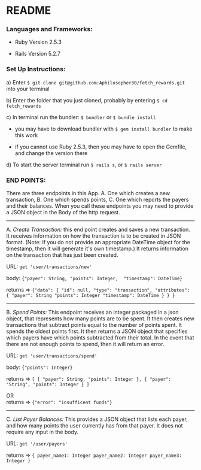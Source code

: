 # README

<h3>Languages and Frameworks:</h3>

- Ruby Version 2.5.3

- Rails Version 5.2.7


<h3>Set Up Instructions:</h3>

   a) Enter  ```$ git clone git@github.com:Aphilosopher30/fetch_rewards.git``` into your terminal 

   b) Enter the folder that you just cloned, probably by entering ```$ cd fetch_rewards```

   c) In terminal run the bundler: ```$ bundler``` or ```$ bundle install```
   
   - you may have to download bundler with ```$ gem install bundler``` to make this work 
   
   - if you cannot use Ruby 2.5.3, then you may have to open the Gemfile, and change the version there 

   d) To start the server terminal run ```$ rails s```, or ```$ rails server```



<h3>END POINTS: </h3>

There are three endpoints in this App. A. One which creates a new transaction, B. One which spends points, C. One which reports the payers and their balances. When you call these endpoints you may need to provide a JSON object in the Body of the http request.

------

A. _Create Transaction:_ this end point creates and saves a new transaction. It receives information on how the transaction is to be created in JSON format. (Note: If you do not provide an appropriate DateTime object for the timestamp, then it will generate it's own timestamp.) It returns information on the transaction that has just been created.

   URL: ```get 'user/transactions/new' ```

  body: ```{"payer": String, "points": Integer,  "timestamp": DateTime}```

  returns => ```{"data": {
      "id": null,
      "type": "transaction",
      "attributes": {
        "payer": String
        "points": Integer
        "timestamp": DateTime
        }
      }
    }```
    
------

B. _Spend Points:_ This endpoint receives  an integer packaged in a json object, that represents how many points are to be spent. It then creates new transactions that subtract points equal to the number of points spent. It spends the oldest points first. It then returns a JSON object that specifies which payers have which points subtracted from their total. In the event that there are not enough points to spend, then it will return an error.

  URL: ```get 'user/transactions/spend'```

  body: ```{"points": Integer}```

  returns => ```[
    {
      "payer": String,
      "points": Integer
    },
    {
      "payer": "String",
      "points": Integer
    }
  ]```

OR    
  returns => ```{"error": "insufficent funds"}```

------

C. _List Payer Balances:_ This provides a JSON object that lists each payer, and how many points the user currently has from that payer. It does not require any input in the body.

  URL: ```get '/user/payers'```

  returns => ```{
    payer_name1: Integer
    payer_name2: Integer
    payer_name3: Integer
  }```
